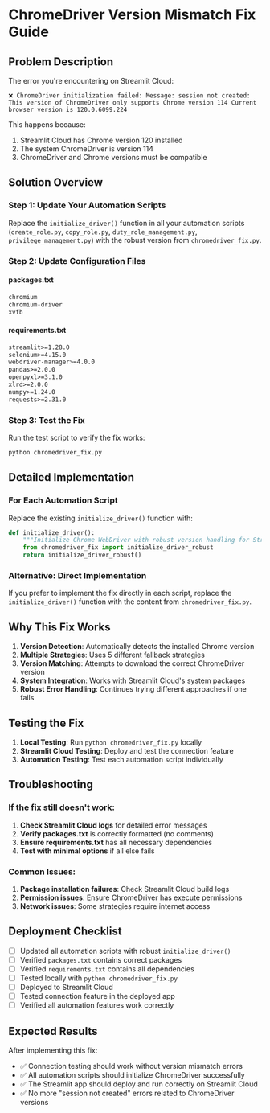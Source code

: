 # ChromeDriver Version Mismatch Fix Guide

## Problem Description
The error you're encountering on Streamlit Cloud:
```
❌ ChromeDriver initialization failed: Message: session not created: This version of ChromeDriver only supports Chrome version 114 Current browser version is 120.0.6099.224
```

This happens because:
1. Streamlit Cloud has Chrome version 120 installed
2. The system ChromeDriver is version 114
3. ChromeDriver and Chrome versions must be compatible

## Solution Overview

### Step 1: Update Your Automation Scripts

Replace the `initialize_driver()` function in all your automation scripts (`create_role.py`, `copy_role.py`, `duty_role_management.py`, `privilege_management.py`) with the robust version from `chromedriver_fix.py`.

### Step 2: Update Configuration Files

#### packages.txt
```txt
chromium
chromium-driver
xvfb
```

#### requirements.txt
```txt
streamlit>=1.28.0
selenium>=4.15.0
webdriver-manager>=4.0.0
pandas>=2.0.0
openpyxl>=3.1.0
xlrd>=2.0.0
numpy>=1.24.0
requests>=2.31.0
```

### Step 3: Test the Fix

Run the test script to verify the fix works:
```bash
python chromedriver_fix.py
```

## Detailed Implementation

### For Each Automation Script

Replace the existing `initialize_driver()` function with:

```python
def initialize_driver():
    """Initialize Chrome WebDriver with robust version handling for Streamlit Cloud deployment"""
    from chromedriver_fix import initialize_driver_robust
    return initialize_driver_robust()
```

### Alternative: Direct Implementation

If you prefer to implement the fix directly in each script, replace the `initialize_driver()` function with the content from `chromedriver_fix.py`.

## Why This Fix Works

1. **Version Detection**: Automatically detects the installed Chrome version
2. **Multiple Strategies**: Uses 5 different fallback strategies
3. **Version Matching**: Attempts to download the correct ChromeDriver version
4. **System Integration**: Works with Streamlit Cloud's system packages
5. **Robust Error Handling**: Continues trying different approaches if one fails

## Testing the Fix

1. **Local Testing**: Run `python chromedriver_fix.py` locally
2. **Streamlit Cloud Testing**: Deploy and test the connection feature
3. **Automation Testing**: Test each automation script individually

## Troubleshooting

### If the fix still doesn't work:

1. **Check Streamlit Cloud logs** for detailed error messages
2. **Verify packages.txt** is correctly formatted (no comments)
3. **Ensure requirements.txt** has all necessary dependencies
4. **Test with minimal options** if all else fails

### Common Issues:

1. **Package installation failures**: Check Streamlit Cloud build logs
2. **Permission issues**: Ensure ChromeDriver has execute permissions
3. **Network issues**: Some strategies require internet access

## Deployment Checklist

- [ ] Updated all automation scripts with robust `initialize_driver()`
- [ ] Verified `packages.txt` contains correct packages
- [ ] Verified `requirements.txt` contains all dependencies
- [ ] Tested locally with `python chromedriver_fix.py`
- [ ] Deployed to Streamlit Cloud
- [ ] Tested connection feature in the deployed app
- [ ] Verified all automation features work correctly

## Expected Results

After implementing this fix:
- ✅ Connection testing should work without version mismatch errors
- ✅ All automation scripts should initialize ChromeDriver successfully
- ✅ The Streamlit app should deploy and run correctly on Streamlit Cloud
- ✅ No more "session not created" errors related to ChromeDriver versions

